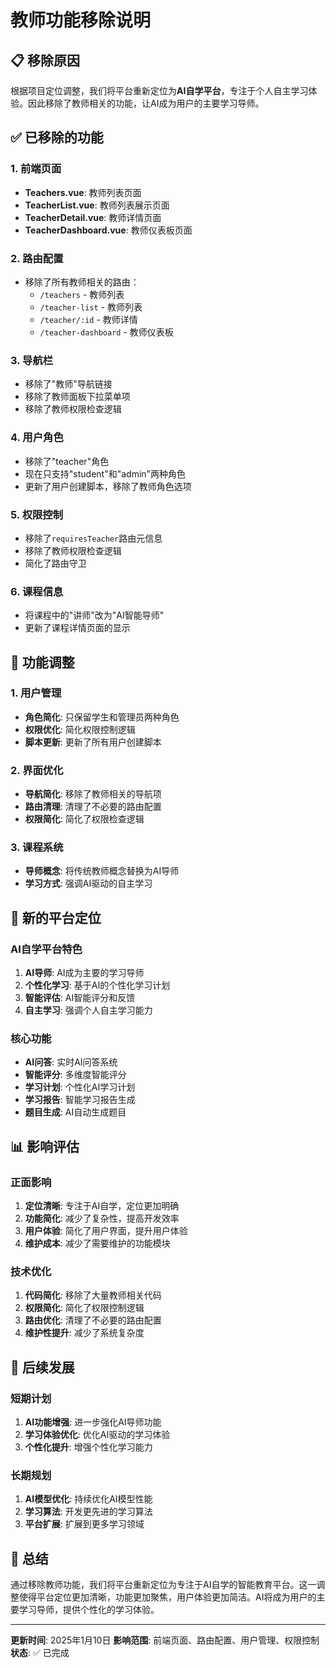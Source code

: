 # 教师功能移除说明

## 📋 移除原因

根据项目定位调整，我们将平台重新定位为**AI自学平台**，专注于个人自主学习体验。因此移除了教师相关的功能，让AI成为用户的主要学习导师。

## ✅ 已移除的功能

### 1. 前端页面
- **Teachers.vue**: 教师列表页面
- **TeacherList.vue**: 教师列表展示页面  
- **TeacherDetail.vue**: 教师详情页面
- **TeacherDashboard.vue**: 教师仪表板页面

### 2. 路由配置
- 移除了所有教师相关的路由：
  - `/teachers` - 教师列表
  - `/teacher-list` - 教师列表
  - `/teacher/:id` - 教师详情
  - `/teacher-dashboard` - 教师仪表板

### 3. 导航栏
- 移除了"教师"导航链接
- 移除了教师面板下拉菜单项
- 移除了教师权限检查逻辑

### 4. 用户角色
- 移除了"teacher"角色
- 现在只支持"student"和"admin"两种角色
- 更新了用户创建脚本，移除了教师角色选项

### 5. 权限控制
- 移除了`requiresTeacher`路由元信息
- 移除了教师权限检查逻辑
- 简化了路由守卫

### 6. 课程信息
- 将课程中的"讲师"改为"AI智能导师"
- 更新了课程详情页面的显示

## 🔄 功能调整

### 1. 用户管理
- **角色简化**: 只保留学生和管理员两种角色
- **权限优化**: 简化权限控制逻辑
- **脚本更新**: 更新了所有用户创建脚本

### 2. 界面优化
- **导航简化**: 移除了教师相关的导航项
- **路由清理**: 清理了不必要的路由配置
- **权限简化**: 简化了权限检查逻辑

### 3. 课程系统
- **导师概念**: 将传统教师概念替换为AI导师
- **学习方式**: 强调AI驱动的自主学习

## 🎯 新的平台定位

### AI自学平台特色
1. **AI导师**: AI成为主要的学习导师
2. **个性化学习**: 基于AI的个性化学习计划
3. **智能评估**: AI智能评分和反馈
4. **自主学习**: 强调个人自主学习能力

### 核心功能
- **AI问答**: 实时AI问答系统
- **智能评分**: 多维度智能评分
- **学习计划**: 个性化AI学习计划
- **学习报告**: 智能学习报告生成
- **题目生成**: AI自动生成题目

## 📊 影响评估

### 正面影响
1. **定位清晰**: 专注于AI自学，定位更加明确
2. **功能简化**: 减少了复杂性，提高开发效率
3. **用户体验**: 简化了用户界面，提升用户体验
4. **维护成本**: 减少了需要维护的功能模块

### 技术优化
1. **代码简化**: 移除了大量教师相关代码
2. **权限简化**: 简化了权限控制逻辑
3. **路由优化**: 清理了不必要的路由配置
4. **维护性提升**: 减少了系统复杂度

## 🚀 后续发展

### 短期计划
1. **AI功能增强**: 进一步强化AI导师功能
2. **学习体验优化**: 优化AI驱动的学习体验
3. **个性化提升**: 增强个性化学习能力

### 长期规划
1. **AI模型优化**: 持续优化AI模型性能
2. **学习算法**: 开发更先进的学习算法
3. **平台扩展**: 扩展到更多学习领域

## 📝 总结

通过移除教师功能，我们将平台重新定位为专注于AI自学的智能教育平台。这一调整使得平台定位更加清晰，功能更加聚焦，用户体验更加简洁。AI将成为用户的主要学习导师，提供个性化的学习体验。

---

**更新时间**: 2025年1月10日
**影响范围**: 前端页面、路由配置、用户管理、权限控制
**状态**: ✅ 已完成 